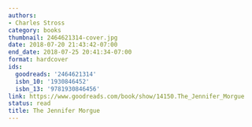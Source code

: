 ```yaml
---
authors:
- Charles Stross
category: books
thumbnail: 2464621314-cover.jpg
date: 2018-07-20 21:43:42-07:00
end_date: 2018-07-25 20:41:34-07:00
format: hardcover
ids:
  goodreads: '2464621314'
  isbn_10: '1930846452'
  isbn_13: '9781930846456'
link: https://www.goodreads.com/book/show/14150.The_Jennifer_Morgue
status: read
title: The Jennifer Morgue
---
```

